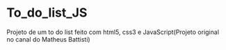 # To_do_list_JS
Projeto de um to do list feito com html5, css3 e JavaScript(Projeto original no canal do Matheus Battisti)
